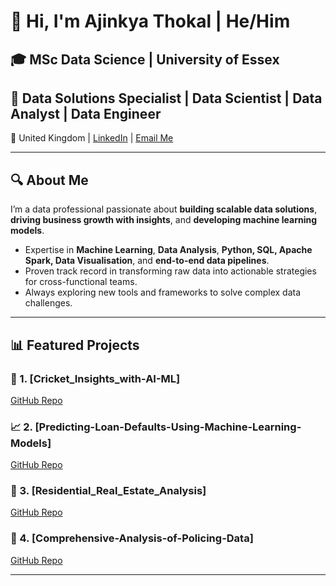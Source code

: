# 👋 Hi, I'm Ajinkya Thokal | He/Him  
## 🎓 MSc Data Science | University of Essex  
## 💼 Data Solutions Specialist | Data Scientist | Data Analyst | Data Engineer  

📍 United Kingdom | [LinkedIn](https://www.linkedin.com/in/ajinkyathokal) | [Email Me](mailto:ajinkyathokal@gmail.com)  

---

## 🔍 About Me  
I’m a data professional passionate about **building scalable data solutions**, **driving business growth with insights**, and **developing machine learning models**.  
- Expertise in **Machine Learning**, **Data Analysis**, **Python, SQL, Apache Spark, Data Visualisation**, and **end-to-end data pipelines**.  
- Proven track record in transforming raw data into actionable strategies for cross-functional teams.  
- Always exploring new tools and frameworks to solve complex data challenges.  

---

## 📊 Featured Projects   

### 🧪 1. [Cricket_Insights_with-AI-ML]  
[GitHub Repo](https://github.com/AjinkyaThokal/Cricket_Insights_with-AI-ML)   

### 📈 2. [Predicting-Loan-Defaults-Using-Machine-Learning-Models]  
[GitHub Repo](https://github.com/AjinkyaThokal/Predicting-Loan-Defaults-Using-Machine-Learning-Models)   

### 🤖 3. [Residential_Real_Estate_Analysis]  
[GitHub Repo](https://github.com/AjinkyaThokal/Residential_Real_Estate_Analysis)  

### 🧪 4. [Comprehensive-Analysis-of-Policing-Data]  
[GitHub Repo](https://github.com/AjinkyaThokal/Comprehensive-Analysis-of-Policing-Data) 

---
